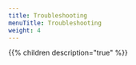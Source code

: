 ```yaml
---
title: Troubleshooting
menuTitle: Troubleshooting
weight: 4
---
```



{{% children description="true" %}}